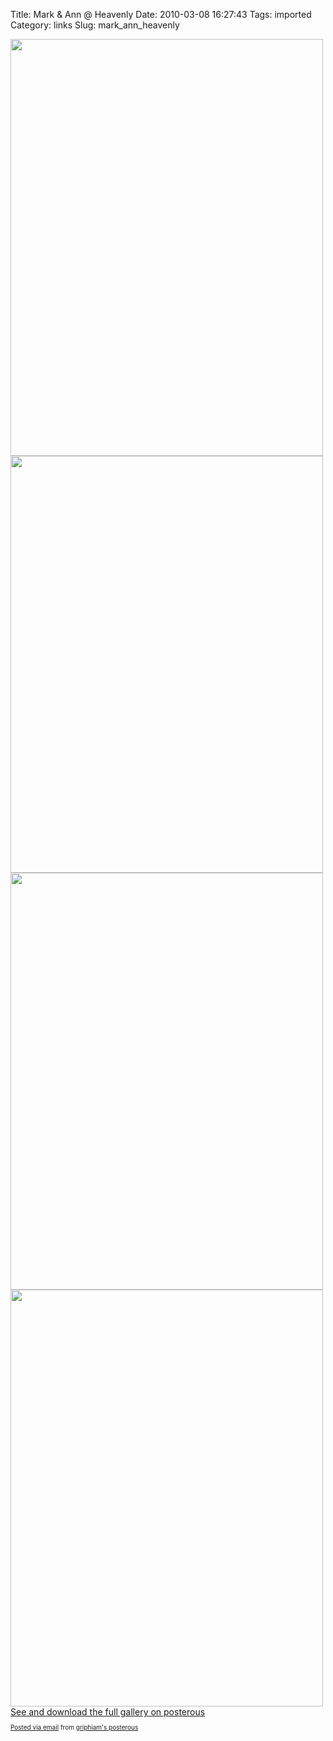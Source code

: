 Title: Mark & Ann @ Heavenly
Date: 2010-03-08 16:27:43
Tags: imported
Category: links
Slug: mark_ann_heavenly

<div class='posterous_autopost'><a href='http://posterous.com/getfile/files.posterous.com/griphiam/8x4oFEQ071DZhwLgrfwHNQu1GX0YmC6475X1DwE4RF9PFcXTY1ixP9zhyppu/photo.jpg'><img src="http://posterous.com/getfile/files.posterous.com/griphiam/ABtVEPWekBnpdDYEDLgQ9w5vybcQMiNDAk5JyXGLlwhuNHB8V5dyeBwXFNzI/photo.jpg.scaled.500.jpg" width="500" height="667"/></a> <a href='http://posterous.com/getfile/files.posterous.com/griphiam/tTIbMLNNMODo1lGlMROfQnYdPgeqjAEeBZD1VFsNgqbVjmGOCEMtio57JWp7/photo_2.jpg'><img src="http://posterous.com/getfile/files.posterous.com/griphiam/JsmSeWohVyqEDTGeOoayNaLcHMXqGToNAYQd8KYcQ2gs0xKjSiz54KYPjP7N/photo_2.jpg.scaled.500.jpg" width="500" height="667"/></a> <a href='http://posterous.com/getfile/files.posterous.com/griphiam/skSRlIb3wfkMcXTweKuU46ON6tTYZOM6n9NN1keyRGnBk8DAOjOZFM6zh4fT/photo_3.jpg'><img src="http://posterous.com/getfile/files.posterous.com/griphiam/hFdJf7fOtVFTl4leAFIVzGqrT78jnT50RZFsTwBNZeYE8bQum14R3TdWoZIK/photo_3.jpg.scaled.500.jpg" width="500" height="667"/></a> <a href='http://posterous.com/getfile/files.posterous.com/griphiam/zWxQ3D6HAMGBd92PGCXBxuBp4rHKDnvrtoZxteH2dlBf1nQfNmxTfbrMiyci/photo_4.jpg'><img src="http://posterous.com/getfile/files.posterous.com/griphiam/AGryY0cRBASt0TmxbWsCKgdb8rANbxc52DZr75DyRqvwCAs1xI18uq1QAwWL/photo_4.jpg.scaled.500.jpg" width="500" height="667"/></a> <div><a href='http://griphiam.posterous.com/mark-and-ann-heavenly'>See and download the full gallery on posterous</a></div>      <p style="font-size: 10px;">  <a href="http://posterous.com">Posted via email</a>   from <a href="http://griphiam.posterous.com/mark-and-ann-heavenly">griphiam's posterous</a>    </div>

